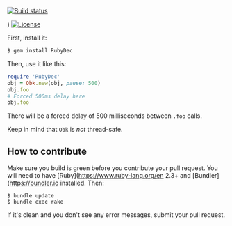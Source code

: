 






[![Build status](https://ci.appveyor.com/api/projects/status/fb01sojss2q1gwot?svg=true)](https://ci.appveyor.com/project/denistreshchev/RubyDec)




)
[![License](https://img.shields.io/badge/license-MIT-green.svg)](https://github.com/denistreshchev/RubyDec/blob/master/LICENSE.txt)

First, install it:

```bash
$ gem install RubyDec
```

Then, use it like this:

```ruby
require 'RubyDec'
obj = Obk.new(obj, pause: 500)
obj.foo
# Forced 500ms delay here
obj.foo
```

There will be a forced delay of 500 milliseconds between `.foo` calls.

Keep in mind that `Obk` is _not_ thread-safe.

## How to contribute


Make sure you build is green before you contribute
your pull request. You will need to have [Ruby](https://www.ruby-lang.org/en 2.3+ and
[Bundler](https://bundler.io installed. Then:

```
$ bundle update
$ bundle exec rake
```

If it's clean and you don't see any error messages, submit your pull request.
